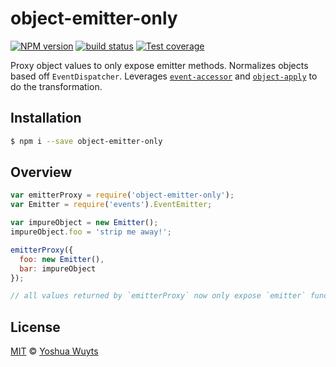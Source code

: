 # object-emitter-only
[![NPM version][npm-image]][npm-url]
[![build status][travis-image]][travis-url]
[![Test coverage][coveralls-image]][coveralls-url]

Proxy object values to only expose emitter methods. Normalizes objects based off
`EventDispatcher`. Leverages [`event-accessor`](https://github.com/yoshuawuyts/event-accessor)
and [`object-apply`](https://github.com/yoshuawuyts/object-apply) to do the
transformation.

## Installation
```bash
$ npm i --save object-emitter-only
```

## Overview
```js
var emitterProxy = require('object-emitter-only');
var Emitter = require('events').EventEmitter;

var impureObject = new Emitter();
impureObject.foo = 'strip me away!';

emitterProxy({
  foo: new Emitter(),
  bar: impureObject
});

// all values returned by `emitterProxy` now only expose `emitter` functions.
```

## License
[MIT](https://tldrlegal.com/license/mit-license) ©
[Yoshua Wuyts](yoshuawuyts.com)

[npm-image]: https://img.shields.io/npm/v/object-emitter-only.svg?style=flat-square
[npm-url]: https://npmjs.org/package/object-emitter-only
[travis-image]: https://img.shields.io/travis/yoshuawuyts/object-emitter-only.svg?style=flat-square
[travis-url]: https://travis-ci.org/yoshuawuyts/object-emitter-only
[coveralls-image]: https://img.shields.io/coveralls/yoshuawuyts/object-emitter-only.svg?style=flat-square
[coveralls-url]: https://coveralls.io/r/yoshuawuyts/object-emitter-only?branch=master
